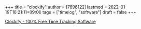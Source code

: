 +++
title = "clockify"
author = [7696122]
lastmod = 2022-01-19T10:21:11+09:00
tags = ["timelog", "software"]
draft = false
+++

[Clockify - 100% Free Time Tracking Software](https://clockify.me)
